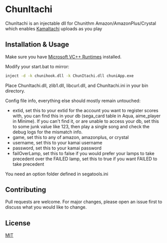 # ChunItachi

ChunItachi is an injectable dll for Chunithm Amazon/AmazonPlus/Crystal which enables [KamaItachi](https://kamaitachi.xyz) uploads as you play

## Installation & Usage

Make sure you have [Microsoft VC++ Runtimes](https://support.microsoft.com/en-us/help/2977003/the-latest-supported-visual-c-downloads) installed.

Modify your start.bat to mirror:

```bash
inject -d -k chunihook.dll -k ChunItachi.dll chuniApp.exe
```

Place ChunItachi.dll, zlib1.dll, libcurl.dll, and ChunItachi.ini  in your bin directory.

Config file info, everything else should mostly remain untouched:
- extid, set this to your extid for the account you want to register scores with, you can find this in your db (sega_card table in Aqua, aime_player in Minime). If you can't find it, or are unable to access your db, set this to some junk value like 123, then play a single song and check the debug logs for the mismatch info.
- game, set this to any of amazon, amazonplus, or crystal
- username, set this to your kamai username
- password, set this to your kamai password
- failOverLamp, set this to false if you would prefer your lamps to take precedent over the FAILED lamp, set this to true if you want FAILED to take precedent

You need an option folder defined in segatools.ini

## Contributing
Pull requests are welcome. For major changes, please open an issue first to discuss what you would like to change.

## License
[MIT](https://choosealicense.com/licenses/mit/)
